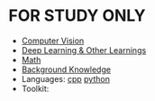 # **FOR STUDY ONLY**
+ [Computer Vision](./CV)
+ [Deep Learning & Other Learnings](./DL)
+ [Math](./Math)
+ [Background Knowledge](/background-knowledge)
+ Languages: [cpp](./cpp) [python](./python)
+ Toolkit:  
